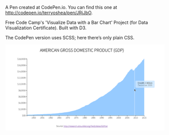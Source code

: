 A Pen created at CodePen.io. You can find this one at http://codepen.io/terryoshea/pen/JRjJbO.

Free Code Camp's 'Visualize Data with a Bar Chart' Project (for Data Visualization Certificate). Built with D3. 

The CodePen version uses SCSS; here there’s only plain CSS. 

![image](gdp_image.png)